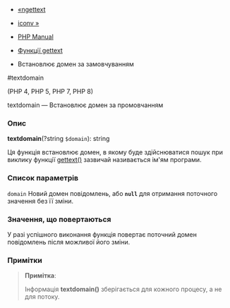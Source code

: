 - [«ngettext](function.ngettext.md)
- [iconv »](book.iconv.md)

- [PHP Manual](index.md)
- [Функції gettext](ref.gettext.md)
- Встановлює домен за замовчуванням

#textdomain

(PHP 4, PHP 5, PHP 7, PHP 8)

textdomain — Встановлює домен за промовчанням

### Опис

**textdomain**(?string `$domain`): string

Ця функція встановлює домен, в якому буде здійснюватися пошук
при виклику функції [gettext()](function.gettext.md) зазвичай називається
ім'ям програми.

### Список параметрів

`domain`
Новий домен повідомлень, або **`null`** для отримання поточного значення
без її зміни.

### Значення, що повертаються

У разі успішного виконання функція повертає поточний домен
повідомлень після можливої його зміни.

### Примітки

> **Примітка**:
>
> Інформація **textdomain()** зберігається для кожного процесу, а не для
> потоку.
